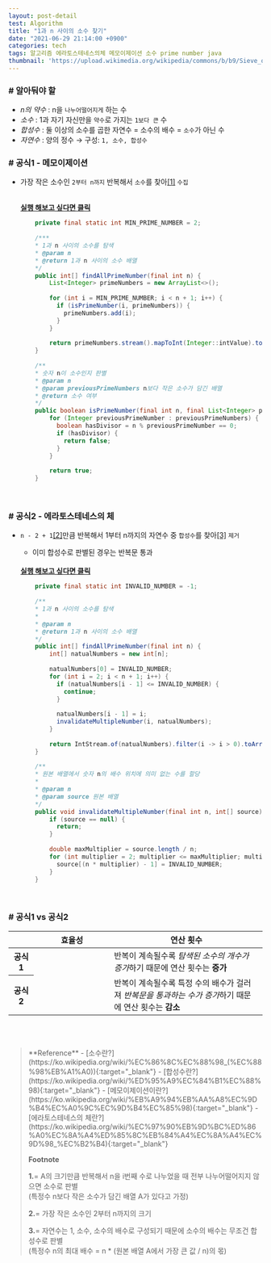 ```yaml
---
layout: post-detail
test: Algorithm
title: "1과 n 사이의 소수 찾기"
date: "2021-06-29 21:14:00 +0900"
categories: tech
tags: 알고리즘 에라토스테네스의체 메모이제이션 소수 prime number java
thumbnail: 'https://upload.wikimedia.org/wikipedia/commons/b/b9/Sieve_of_Eratosthenes_animation.gif'
---
```


### # 알아둬야 할
- *n의 약수* : n을 `나누어떨어지게` 하는 수
- *소수* : 1과 자기 자신만을 `약수`로 가지는 `1보다 큰` 수
- *합성수* : 둘 이상의 소수를 곱한 자연수 = 소수의 배수 = `소수`가 아닌 수
- *자연수* : 양의 정수 → 구성: `1, 소수, 합성수`


### # 공식1 - 메모이제이션
- 가장 작은 소수인 `2부터 n까지` 반복해서 `소수`를 찾아<a href="#footnote-1" class="footnote">[1]</a> `수집`   

    <br/>
    <a href="https://ideone.com/N2FMWL" target="_blank" class="btn-debugger">
        <strong><i class="fas fa-play-circle"></i> 실행 해보고 싶다면 클릭</strong>
    </a>
    
    ```java
        private final static int MIN_PRIME_NUMBER = 2;
        
        /***
        * 1과 n 사이의 소수를 탐색
        * @param n
        * @return 1과 n 사이의 소수 배열
        */
        public int[] findAllPrimeNumber(final int n) {
            List<Integer> primeNumbers = new ArrayList<>();
            
            for (int i = MIN_PRIME_NUMBER; i < n + 1; i++) {
              if (isPrimeNumber(i, primeNumbers)) {
                primeNumbers.add(i);
              }
            }
            
            return primeNumbers.stream().mapToInt(Integer::intValue).toArray();
        }
        
        /**
        * 숫자 n이 소수인지 판별
        * @param n
        * @param previousPrimeNumbers n보다 작은 소수가 담긴 배열
        * @return 소수 여부
        */
        public boolean isPrimeNumber(final int n, final List<Integer> previousPrimeNumbers) {
            for (Integer previousPrimeNumber : previousPrimeNumbers) {
              boolean hasDivisor = n % previousPrimeNumber == 0;
              if (hasDivisor) {
                return false;
              }
            }
            
            return true;
        }
    ```

<br/>

### # 공식2 - 에라토스테네스의 체
- `n - 2 + 1`<a href="#footnote-2" class="footnote">[2]</a>만큼 반복해서 1부터 n까지의 자연수 중 `합성수`를 찾아<a href="#footnote-3" class="footnote">[3]</a> `제거`
    - 이미 합성수로 판별된 경우는 반복문 통과   
    
    <br/>
    <a href="https://ideone.com/nMP8sN" target="_blank" class="btn-debugger">
        <strong><i class="fas fa-play-circle"></i> 실행 해보고 싶다면 클릭</strong>
    </a>
    
    ```java
        private final static int INVALID_NUMBER = -1;
        
        /**
        * 1과 n 사이의 소수를 탐색
        *
        * @param n
        * @return 1과 n 사이의 소수 배열
        */
        public int[] findAllPrimeNumber(final int n) {
            int[] natualNumbers = new int[n];
            
            natualNumbers[0] = INVALID_NUMBER;
            for (int i = 2; i < n + 1; i++) {
              if (natualNumbers[i - 1] <= INVALID_NUMBER) {
                continue;
              }
            
              natualNumbers[i - 1] = i;
              invalidateMultipleNumber(i, natualNumbers);
            }
            
            return IntStream.of(natualNumbers).filter(i -> i > 0).toArray();
        }
        
        /**
        * 원본 배열에서 숫자 n의 배수 위치에 의미 없는 수를 할당
        *
        * @param n
        * @param source 원본 배열
        */
        public void invalidateMultipleNumber(final int n, int[] source) {
            if (source == null) {
              return;
            }
            
            double maxMultiplier = source.length / n;
            for (int multiplier = 2; multiplier <= maxMultiplier; multiplier++) {
              source[(n * multiplier) - 1] = INVALID_NUMBER;
            }
        }
    ```

<br/>

### # 공식1 vs 공식2

<table class="text-center">
    <colgroup>
        <col width="10%"/>
        <col width="30%"/>
        <col />
    </colgroup>
    <thead>
        <tr>
            <th></th>
            <th>효율성</th>
            <th>연산 횟수</th>
        </tr>
    </thead>
    <tbody>
        <tr>
            <th>공식1</th>
            <td>
                <div class="rating-container">
                    <i class="icon rating full"></i>
                    <i class="icon rating full"></i>
                    <i class="icon rating full"></i>
                    <i class="icon rating"></i>
                    <i class="icon rating"></i>
                </div>
            </td>
            <td class="text-left">
                반복이 계속될수록 <i>탐색된 소수의 개수가 증가</i>하기 때문에 연산 횟수는 <strong>증가</strong> 
            </td>
        </tr>
        <tr>
            <th>공식2</th>
            <td>
                <div class="rating-container">
                    <i class="icon rating full"></i>
                    <i class="icon rating full"></i>
                    <i class="icon rating full"></i>
                    <i class="icon rating full"></i>
                    <i class="icon rating full"></i>
                </div>
            </td>
            <td class="text-left">
                반복이 계속될수록 특정 수의 배수가 걸러져 <i>반복문을 통과하는 수가 증가</i>하기 때문에 연산 횟수는 <strong>감소</strong>
            </td>
        </tr>
    </tbody>
</table>


<br/>
<br/>



<blockquote markdown="1">
**Reference**
- [소수란?](https://ko.wikipedia.org/wiki/%EC%86%8C%EC%88%98_(%EC%88%98%EB%A1%A0)){:target="_blank"}
- [합성수란?](https://ko.wikipedia.org/wiki/%ED%95%A9%EC%84%B1%EC%88%98){:target="_blank"}
- [메모이제이션이란?](https://ko.wikipedia.org/wiki/%EB%A9%94%EB%AA%A8%EC%9D%B4%EC%A0%9C%EC%9D%B4%EC%85%98){:target="_blank"}
- [에라토스테네스의 체란?](https://ko.wikipedia.org/wiki/%EC%97%90%EB%9D%BC%ED%86%A0%EC%8A%A4%ED%85%8C%EB%84%A4%EC%8A%A4%EC%9D%98_%EC%B2%B4){:target="_blank"}

<br/>


**Footnote**
<p id="footnote-1" class="footnote-desc">
    <strong class="number">1.</strong>= A의 크기만큼 반복해서 n을 i번째 수로 나누었을 때 전부 나누어떨어지지 않으면 소수로 판별<br/>
    (특정수 n보다 작은 소수가 담긴 배열 A가 있다고 가정)     
</p>

<p id="footnote-2" class="footnote-desc blink">
    <strong class="number">2.</strong>= 가장 작은 소수인 2부터 n까지의 크기  
</p>
<p id="footnote-3" class="footnote-desc">
    <strong class="number">3.</strong>= 자연수는 1, 소수, 소수의 배수로 구성되기 때문에 소수의 배수는 무조건 합성수로 판별<br/> 
    (특정수 n의 최대 배수 = n * (원본 배열 A에서 가장 큰 값 / n)의 몫) 
</p>
</blockquote>

